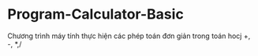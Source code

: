 # Program-Calculator-Basic
Chương trình máy tính thực hiện các phép toán đơn giản trong toán hocj +, -, *,/
